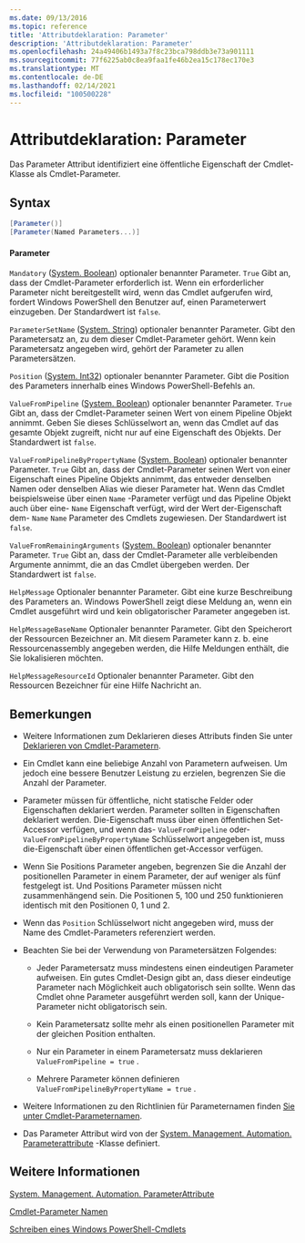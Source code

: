 ```yaml
---
ms.date: 09/13/2016
ms.topic: reference
title: 'Attributdeklaration: Parameter'
description: 'Attributdeklaration: Parameter'
ms.openlocfilehash: 24a49406b1493a7f8c23bca798ddb3e73a901111
ms.sourcegitcommit: 77f6225ab0c8ea9faa1fe46b2ea15c178ec170e3
ms.translationtype: MT
ms.contentlocale: de-DE
ms.lasthandoff: 02/14/2021
ms.locfileid: "100500228"
---
```

# <a name="parameter-attribute-declaration"></a>Attributdeklaration: Parameter

Das Parameter Attribut identifiziert eine öffentliche Eigenschaft der Cmdlet-Klasse als Cmdlet-Parameter.

## <a name="syntax"></a>Syntax

```csharp
[Parameter()]
[Parameter(Named Parameters...)]
```

#### <a name="parameters"></a>Parameter

`Mandatory` ([System. Boolean](/dotnet/api/System.Boolean)) optionaler benannter Parameter. `True` Gibt an, dass der Cmdlet-Parameter erforderlich ist. Wenn ein erforderlicher Parameter nicht bereitgestellt wird, wenn das Cmdlet aufgerufen wird, fordert Windows PowerShell den Benutzer auf, einen Parameterwert einzugeben. Der Standardwert ist `false`.

`ParameterSetName` ([System. String](/dotnet/api/System.String)) optionaler benannter Parameter. Gibt den Parametersatz an, zu dem dieser Cmdlet-Parameter gehört. Wenn kein Parametersatz angegeben wird, gehört der Parameter zu allen Parametersätzen.

`Position` ([System. Int32](/dotnet/api/System.Int32)) optionaler benannter Parameter. Gibt die Position des Parameters innerhalb eines Windows PowerShell-Befehls an.

`ValueFromPipeline` ([System. Boolean](/dotnet/api/System.Boolean)) optionaler benannter Parameter. `True` Gibt an, dass der Cmdlet-Parameter seinen Wert von einem Pipeline Objekt annimmt. Geben Sie dieses Schlüsselwort an, wenn das Cmdlet auf das gesamte Objekt zugreift, nicht nur auf eine Eigenschaft des Objekts. Der Standardwert ist `false`.

`ValueFromPipelineByPropertyName` ([System. Boolean](/dotnet/api/System.Boolean)) optionaler benannter Parameter. `True` Gibt an, dass der Cmdlet-Parameter seinen Wert von einer Eigenschaft eines Pipeline Objekts annimmt, das entweder denselben Namen oder denselben Alias wie dieser Parameter hat. Wenn das Cmdlet beispielsweise über einen `Name` -Parameter verfügt und das Pipeline Objekt auch über eine- `Name` Eigenschaft verfügt, wird der Wert der-Eigenschaft dem- `Name` `Name` Parameter des Cmdlets zugewiesen. Der Standardwert ist `false`.

`ValueFromRemainingArguments` ([System. Boolean](/dotnet/api/System.Boolean)) optionaler benannter Parameter. `True` Gibt an, dass der Cmdlet-Parameter alle verbleibenden Argumente annimmt, die an das Cmdlet übergeben werden. Der Standardwert ist `false`.

`HelpMessage` Optionaler benannter Parameter. Gibt eine kurze Beschreibung des Parameters an. Windows PowerShell zeigt diese Meldung an, wenn ein Cmdlet ausgeführt wird und kein obligatorischer Parameter angegeben ist.

`HelpMessageBaseName` Optionaler benannter Parameter. Gibt den Speicherort der Ressourcen Bezeichner an. Mit diesem Parameter kann z. b. eine Ressourcenassembly angegeben werden, die Hilfe Meldungen enthält, die Sie lokalisieren möchten.

`HelpMessageResourceId` Optionaler benannter Parameter. Gibt den Ressourcen Bezeichner für eine Hilfe Nachricht an.

## <a name="remarks"></a>Bemerkungen

- Weitere Informationen zum Deklarieren dieses Attributs finden Sie unter [Deklarieren von Cmdlet-Parametern](./how-to-declare-cmdlet-parameters.md).

- Ein Cmdlet kann eine beliebige Anzahl von Parametern aufweisen. Um jedoch eine bessere Benutzer Leistung zu erzielen, begrenzen Sie die Anzahl der Parameter.

- Parameter müssen für öffentliche, nicht statische Felder oder Eigenschaften deklariert werden. Parameter sollten in Eigenschaften deklariert werden. Die-Eigenschaft muss über einen öffentlichen Set-Accessor verfügen, und wenn das- `ValueFromPipeline` oder- `ValueFromPipelineByPropertyName` Schlüsselwort angegeben ist, muss die-Eigenschaft über einen öffentlichen get-Accessor verfügen.

- Wenn Sie Positions Parameter angeben, begrenzen Sie die Anzahl der positionellen Parameter in einem Parameter, der auf weniger als fünf festgelegt ist. Und Positions Parameter müssen nicht zusammenhängend sein. Die Positionen 5, 100 und 250 funktionieren identisch mit den Positionen 0, 1 und 2.

- Wenn das `Position` Schlüsselwort nicht angegeben wird, muss der Name des Cmdlet-Parameters referenziert werden.

- Beachten Sie bei der Verwendung von Parametersätzen Folgendes:

  - Jeder Parametersatz muss mindestens einen eindeutigen Parameter aufweisen. Ein gutes Cmdlet-Design gibt an, dass dieser eindeutige Parameter nach Möglichkeit auch obligatorisch sein sollte. Wenn das Cmdlet ohne Parameter ausgeführt werden soll, kann der Unique-Parameter nicht obligatorisch sein.

  - Kein Parametersatz sollte mehr als einen positionellen Parameter mit der gleichen Position enthalten.

  - Nur ein Parameter in einem Parametersatz muss deklarieren `ValueFromPipeline = true` .

  - Mehrere Parameter können definieren `ValueFromPipelineByPropertyName = true` .

- Weitere Informationen zu den Richtlinien für Parameternamen finden [Sie unter Cmdlet-Parameternamen](standard-cmdlet-parameter-names-and-types.md).

- Das Parameter Attribut wird von der [System. Management. Automation. Parameterattribute](/dotnet/api/System.Management.Automation.ParameterAttribute) -Klasse definiert.

## <a name="see-also"></a>Weitere Informationen

[System. Management. Automation. ParameterAttribute](/dotnet/api/System.Management.Automation.ParameterAttribute)

[Cmdlet-Parameter Namen](standard-cmdlet-parameter-names-and-types.md)

[Schreiben eines Windows PowerShell-Cmdlets](./writing-a-windows-powershell-cmdlet.md)
